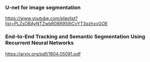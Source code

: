 ### U-net for image segmentation
https://www.youtube.com/playlist?list=PLZsOBAyNTZwbR08R959iCvYT3qzhxvGOE

### End-to-End Tracking and Semantic Segmentation Using Recurrent Neural Networks
https://arxiv.org/pdf/1604.05091.pdf
